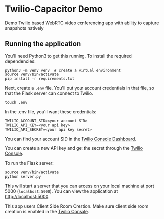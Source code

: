 # Twilio-Capacitor Demo

Demo Twilio based WebRTC video conferencing app with ability to capture snapshots natively

## Running the application

You'll need Python3 to get this running. To install the required
dependencies:

```
python3 -m venv venv  # create a virtual environment
source venv/bin/activate
pip install -r requirements.txt
```

Next, create a `.env` file. You'll put your account
credentials in that file, so that the Flask server can
connect to Twilio.

```
touch .env
```

In the .env file, you'll want these credentials:

```
TWILIO_ACCOUNT_SID=<your account SID>
TWILIO_API_KEY=<your api key>
TWILIO_API_SECRET=<your api key secret>
```

You can find your account SID in the [Twilio Console Dashboard](https://www.twilio.com/console).

You can create a new API key and get the secret through the
[Twilio Console](https://www.twilio.com/console/project/api-keys).

To run the Flask server:

```
source venv/bin/activate
python server.py
```

This will start a server that you can access on your
local machine at port 5000 (`localhost:5000`). You can view the application
at [http://localhost:5000](http://localhost:5000).

This app users Client Side Room Creation. Make sure client side room creation
is enabled in the [Twilio Console](https://www.twilio.com/console/video/configure).


